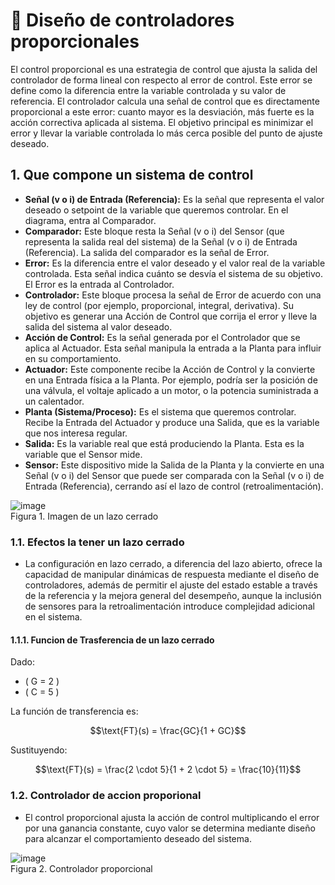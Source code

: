 # 📘 Diseño de controladores proporcionales 
El control proporcional es una estrategia de control que ajusta la salida del controlador de forma lineal con respecto al error de control. Este error se define como la diferencia entre la variable controlada y su valor de referencia. El controlador calcula una señal de control que es directamente proporcional a este error: cuanto mayor es la desviación, más fuerte es la acción correctiva aplicada al sistema. El objetivo principal es minimizar el error y llevar la variable controlada lo más cerca posible del punto de ajuste deseado.

## 1. Que compone un sistema de control 

- **Señal (v o i) de Entrada (Referencia):** Es la señal que representa el valor deseado o setpoint de la variable que queremos controlar. En el diagrama, entra al Comparador.
- **Comparador:** Este bloque resta la Señal (v o i) del Sensor (que representa la salida real del sistema) de la Señal (v o i) de Entrada (Referencia). La salida del comparador es la señal de Error.
- **Error:** Es la diferencia entre el valor deseado y el valor real de la variable controlada. Esta señal indica cuánto se desvía el sistema de su objetivo. El Error es la entrada al Controlador.
- **Controlador:** Este bloque procesa la señal de Error de acuerdo con una ley de control (por ejemplo, proporcional, integral, derivativa). Su objetivo es generar una Acción de Control que corrija el error y lleve la salida del sistema al valor deseado.
- **Acción de Control:** Es la señal generada por el Controlador que se aplica al Actuador. Esta señal manipula la entrada a la Planta para influir en su comportamiento.
- **Actuador:** Este componente recibe la Acción de Control y la convierte en una Entrada física a la Planta. Por ejemplo, podría ser la posición de una válvula, el voltaje aplicado a un motor, o la potencia suministrada a un calentador.
- **Planta (Sistema/Proceso):** Es el sistema que queremos controlar. Recibe la Entrada del Actuador y produce una Salida, que es la variable que nos interesa regular.
- **Salida:** Es la variable real que está produciendo la Planta. Esta es la variable que el Sensor mide.
- **Sensor:** Este dispositivo mide la Salida de la Planta y la convierte en una Señal (v o i) del Sensor que puede ser comparada con la Señal (v o i) de Entrada (Referencia), cerrando así el lazo de control (retroalimentación).

![image](https://github.com/user-attachments/assets/b71c550d-450c-4dff-895c-ef653e9c22f5)\
Figura 1. Imagen de un lazo cerrado

### 1.1. Efectos la tener un lazo cerrado 

- La configuración en lazo cerrado, a diferencia del lazo abierto, ofrece la capacidad de manipular dinámicas de respuesta mediante el diseño de controladores, además de permitir el ajuste del estado estable a través de la referencia y la mejora general del desempeño, aunque la inclusión de sensores para la retroalimentación introduce complejidad adicional en el sistema.

#### 1.1.1. Funcion de Trasferencia de un lazo cerrado

Dado:
- \( G = 2 \)
- \( C = 5 \)

La función de transferencia es:

$$\text{FT}(s) = \frac{GC}{1 + GC}$$

Sustituyendo:

$$\text{FT}(s) = \frac{2 \cdot 5}{1 + 2 \cdot 5} = \frac{10}{11}$$

### 1.2. Controlador de accion proporional

- El control proporcional ajusta la acción de control multiplicando el error por una ganancia constante, cuyo valor se determina mediante diseño para alcanzar el comportamiento deseado del sistema.

![image](https://github.com/user-attachments/assets/20eef776-18a1-4b6a-a039-60821a7ed592)\
Figura 2. Controlador proporcional
